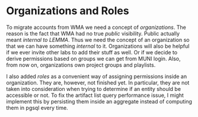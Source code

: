 # Organizations and Roles

To migrate accounts from WMA we need a concept of _organizations_.
The reason is the fact that WMA had no true _public_ visibility.
Public actually meant _internal to LEMMA_.
Thus we need the concept of an organization so that we can have something _internal_ to it.
Organizations will also be helpful if we ever invite other labs to add their stuff as well.
Or if we decide to derive permissions based on groups we can get from MUNI login.
Also, from now on, organizations own project groups and playlists.

I also added _roles_ as a convenient way of assigning permissions inside an organization.
They are, however, not finished yet.
In particular, they are not taken into consideration when trying to determine if an entity should be accessible or not.
To fix the artifact list query performance issue, I might implement this by persisting them inside an aggregate instead of computing them in pgsql every time.
